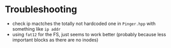 # Troubleshooting
- check ip mactches the totally not hardcoded one in `Pinger.hpp` with
something like `ip addr`
- using `fat12` for the FS, just seems to work better (probably because less
important blocks as there are no inodes)
